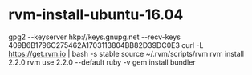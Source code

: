 # rvm-install-ubuntu-16.04

gpg2 --keyserver hkp://keys.gnupg.net --recv-keys 409B6B1796C275462A1703113804BB82D39DC0E3
curl -L https://get.rvm.io | bash -s stable
source ~/.rvm/scripts/rvm
rvm install 2.2.0
rvm use 2.2.0 --default
ruby -v
gem install bundler
